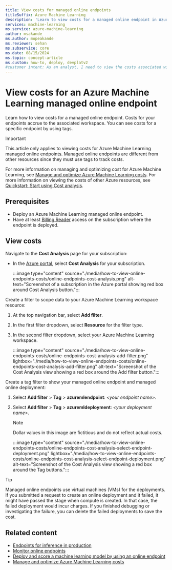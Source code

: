 ```yaml
---
title: View costs for managed online endpoints
titleSuffix: Azure Machine Learning
description: 'Learn to view costs for a managed online endpoint in Azure Machine Learning in the Azure portal.'
services: machine-learning
ms.service: azure-machine-learning
author: msakande
ms.author: mopeakande
ms.reviewer: sehan
ms.subservice: core
ms.date: 08/15/2024
ms.topic: concept-article
ms.custom: how-to, deploy, devplatv2
#customer intent: As an analyst, I need to view the costs associated with the machine learning endpoints for a workspace.
---
```


# View costs for an Azure Machine Learning managed online endpoint

Learn how to view costs for a managed online endpoint. Costs for your endpoints accrue to the associated workspace. You can see costs for a specific endpoint by using tags.

> [!IMPORTANT]
> This article only applies to viewing costs for Azure Machine Learning managed online endpoints. Managed online endpoints are different from other resources since they must use tags to track costs.
>
> For more information on managing and optimizing cost for Azure Machine Learning, see [Manage and optimize Azure Machine Learning costs](how-to-manage-optimize-cost.md). For more information on viewing the costs of other Azure resources, see [Quickstart: Start using Cost analysis](/azure/cost-management-billing/costs/quick-acm-cost-analysis).

## Prerequisites

- Deploy an Azure Machine Learning managed online endpoint.
- Have at least [Billing Reader](/azure/role-based-access-control/role-assignments-portal) access on the subscription where the endpoint is deployed.

## View costs

Navigate to the **Cost Analysis** page for your subscription:

- In the [Azure portal](https://portal.azure.com), select **Cost Analysis** for your subscription.

  :::image type="content" source="./media/how-to-view-online-endpoints-costs/online-endpoints-cost-analysis.png" alt-text="Screenshot of a subscription in the Azure portal showing red box around Cost Analysis button.":::

Create a filter to scope data to your Azure Machine Learning workspace resource:

1. At the top navigation bar, select **Add filter**.

1. In the first filter dropdown, select **Resource** for the filter type.

1. In the second filter dropdown, select your Azure Machine Learning workspace.

   :::image type="content" source="./media/how-to-view-online-endpoints-costs/online-endpoints-cost-analysis-add-filter.png" lightbox="./media/how-to-view-online-endpoints-costs/online-endpoints-cost-analysis-add-filter.png" alt-text="Screenshot of the Cost Analysis view showing a red box around the Add filter button.":::

Create a tag filter to show your managed online endpoint and managed online deployment:

1. Select **Add filter** > **Tag** > **azuremlendpoint**: *\<your endpoint name>*.

1. Select **Add filter** > **Tag** > **azuremldeployment**: *\<your deployment name>*.

   > [!NOTE]
   > Dollar values in this image are fictitious and do not reflect actual costs.

   :::image type="content" source="./media/how-to-view-online-endpoints-costs/online-endpoints-cost-analysis-select-endpoint-deployment.png" lightbox="./media/how-to-view-online-endpoints-costs/online-endpoints-cost-analysis-select-endpoint-deployment.png" alt-text="Screenshot of the Cost Analysis view showing a red box around the Tag buttons.":::

> [!TIP]
> Managed online endpoints use virtual machines (VMs) for the deployments. If you submitted a request to create an online deployment and it failed, it might have passed the stage when compute is created. In that case, the failed deployment would incur charges. If you finished debugging or investigating the failure, you can delete the failed deployments to save the cost.

## Related content

- [Endpoints for inference in production](concept-endpoints.md)
- [Monitor online endpoints](./how-to-monitor-online-endpoints.md)
- [Deploy and score a machine learning model by using an online endpoint](how-to-deploy-online-endpoints.md)
- [Manage and optimize Azure Machine Learning costs](how-to-manage-optimize-cost.md)
